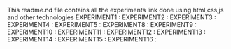 This readme.nd file contains all the experiments link done using html,css,js and other technologies
EXPERIMENT1 :
EXPERIMENT2 :
EXPERIMENT3 :
EXPERIMENT4 :
EXPERIMENT5 :
EXPERIMENT8 :
EXPERIMENT9 :
EXPERIMENT10 :
EXPERIMENT11 :
EXPERIMENT12 :
EXPERIMENT13 :
EXPERIMENT14 :
EXPERIMENT15 :
EXPERIMENT16 :

